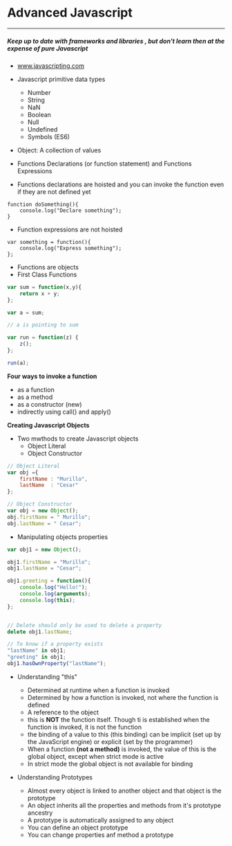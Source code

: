 # Advanced Javascript
---

##### *Keep up to date with frameworks and libraries , but don't learn  then at the expense of pure Javascript* 

- www.javascripting.com

- Javascript primitive data types
    - Number
    - String 
    - NaN
    - Boolean
    - Null
    - Undefined
    - Symbols (ES6)

- Object: A collection of values
- Functions Declarations (or function statement) and Functions Expressions  
- Functions declarations are hoisted and you can invoke the function even if they are not defined yet
```
function doSomething(){
    console.log("Declare something");
}
```

- Function expressions are not hoisted
```
var something = function(){
    console.log("Express something");
};
```

- Functions are objects 
- First Class Functions
```javascript
var sum = function(x,y){
    return x + y;
};

var a = sum; 

// a is pointing to sum

var run = function(z) {
    z();
};

run(a);    

```

**Four ways to invoke a function** 
   - as a function
   - as a method
   - as a constructor (new)
   - indirectly using call() and apply()
   
   
**Creating Javascript Objects**
- Two mwthods to create Javascript objects
    - Object Literal
    - Object Constructor
    
  
    
```javascript
// Object Literal
var obj ={
    firstName : "Murillo",
    lastName  : "Cesar"
};
```   
```javascript
// Object Constructor
var obj = new Object();
obj.firstName = " Murillo";
obj.lastName = " Cesar";

```  

- Manipulating objects properties  

```javascript
var obj1 = new Object();

obj1.firstName = "Murillo";
obj1.lastName = "Cesar";

obj1.greeting = function(){
    console.log("Hello!");
    console.log(arguments);
    console.log(this);
};


// Delete should only be used to delete a property
delete obj1.lastName;

// To know if a property exists
"lastName" in obj1;
"greeting" in obj1;
obj1.hasOwnProperty("lastName");
```

- Understanding "this"    
   - Determined at runtime when a function is invoked
   - Determined by how a function is invoked, not where the function is defined
   - A reference to the object
   - this is **NOT** the function itself. Though ti is established when the function is invoked, it is not the function
   - the binding of a value to this (this binding) can be implicit (set up by the JavaScript engine) or explicit (set by the programmer)
   - When a function **(not a method)** is invoked, the value of this is the global object, except when strict mode is active
   - In strict mode the global object is not available for binding



   
- Understanding Prototypes
    - Almost every object is linked to another object and that object is the prototype
    - An object inherits all the properties and methods from it's prototype ancestry 
    - A prototype is automatically assigned to any object
    - You can define an object prototype
    - You can change properties anf method a prototype

    
  
